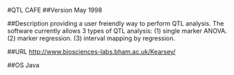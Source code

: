 #QTL CAFE
##Version
May 1998

##Description
providing a user freiendly way to perform QTL analysis. The software currently allows 3 types of QTL analysis: (1) single marker ANOVA. (2) marker regression. (3) interval mapping by regression.

##URL
http://www.biosciences-labs.bham.ac.uk/Kearsey/

##OS
Java

